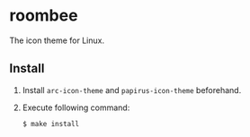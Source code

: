 # roombee

The icon theme for Linux.

## Install

1. Install `arc-icon-theme` and `papirus-icon-theme` beforehand.
1. Execute following command:

       $ make install 
